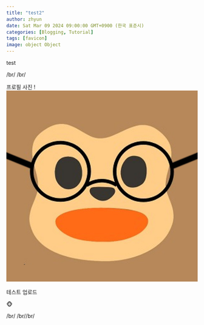 ```yaml
---
title: "test2"
author: zhyun
date: Sat Mar 09 2024 09:00:00 GMT+0900 (한국 표준시)
categories: [Blogging, Tutorial]
tags: [favicon]
image: object Object
---
```


test

/br/
/br/

프로필 사진 !
![image](/assets/img/2024-03-09-test-2/profile.png)

테스트 업로드




🐵

/br/
/br//br/




